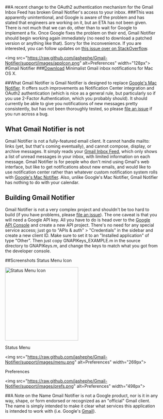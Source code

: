 ##A recent change to the OAuth2 authentication mechanism for the Gmail Inbox Feed has broken Gmail Notifier's access to your inbox.
###This was apparently unintentional, and Google is aware of the problem and has stated that engineers are working on it, but an ETA has not been given.  There is not much that we can do, other than to wait for Google to implement a fix.  Once Google fixes the problem on their end, Gmail Notifier should begin working again immediately (no need to download a patched version or anything like that).  Sorry for the inconvenience.
If you are interested, you can follow updates on [this issue over on StackOverflow](http://stackoverflow.com/questions/24345054/gmail-atom-feed-with-2-legged-oauth-receive-401-error).

<img src="https://raw.github.com/jashephe/Gmail-Notifier/support/images/appIcon.png" alt=Preferences" width="128px">
#Gmail Notifier
###[Download](https://github.com/jashephe/Gmail-Notifier/releases)
Minimalist Gmail inbox notifications for Mac OS X.

##What Gmail Notifier is
Gmail Notifier is designed to replace [Google's Mac Notifier](http://toolbar.google.com/gmail-helper/notifier_mac.html).  It offers such improvements as Notification Center integration and OAuth2 authentication (which is nice as a general rule, but particularly so if you use 2-Factor Authentication, which you probably should).  It should currently be able to give you notifications of new messages pretty consistently, but has not been thoroughly tested, so please [file an issue](https://github.com/jashephe/Gmail-Notifier/issues) if you run across a bug.

## What Gmail Notifier is not
Gmail Notifier is not a fully-featured email client.  It cannot handle mailto: links (yet, but that's coming eventually), and cannot compose, display, or archive messages.  It simply reads your [Gmail Inbox Feed](https://mail.google.com/mail/feed/atom/), which only shows a list of unread messages in your inbox, with limited information on each message.  Gmail Notifier is for people who don't mind using Gmail's web interface, but like to get notifications about new emails, and would like to use notification center rather than whatever custom notification system rolls with [Google's Mac Notifier](http://toolbar.google.com/gmail-helper/notifier_mac.html).  Also, unlike Google's Mac Notifier, Gmail Notifier has nothing to do with your calendar.

## Building Gmail Notifier
Gmail Notifier is not a very complex project and shouldn't be too hard to build (if you have problems, please [file an issue](https://github.com/jashephe/Gmail-Notifier/issues)).  The one caveat is that you will need a Google API key.  All you have to do is head over to the [Google API Console](https://console.developers.google.com/project) and create a new API project.  There's no need for any special service access; just go to "APIs & auth" > "Credentials" in the sidebar and create a new client ID.  Make sure to set it to an "Installed application" of type "Other".  Then just copy GNAPIKeys_EXAMPLE.m in the source directory to GNAPIKeys.m, and change the keys to match what you got from the developer console.

##Screenshots
Status Menu Icon

<img src="https://raw.github.com/jashephe/Gmail-Notifier/support/images/statusIcon.png" alt="Status Menu Icon" width="241px">

Status Menu

<img src="https://raw.github.com/jashephe/Gmail-Notifier/support/images/menu.png" alt=Preferences" width="269px">

Preferences

<img src="https://raw.github.com/jashephe/Gmail-Notifier/support/images/prefs.png" alt=Preferences" width="498px">

##A Note on the Name
Gmail Notifier is not a Google product, nor is it in any way, shape, or form endorsed or recognized as an "official" Gmail client.  The name is simply intended to make it clear what services this application is intended to work with (i.e. Google's [Gmail](http://mail.google.com/)).
